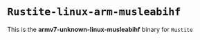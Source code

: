# `Rustite-linux-arm-musleabihf`

This is the **armv7-unknown-linux-musleabihf** binary for `Rustite`
